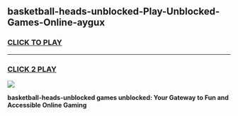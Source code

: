 
## basketball-heads-unblocked-Play-Unblocked-Games-Online-aygux
<h3>
<a href="https://premium76.site?title=basketball-heads-unblocked&ref=25A">CLICK TO PLAY</a></h3>
<hr>

<h3>
<a href="https://premium76.site?title=basketball-heads-unblocked&ref=25A">CLICK 2 PLAY</a>
  
</h3>

<a href="https://premium76.site?title=basketball-heads-unblocked&ref=25A"><img src="https://clearcache.store/games.png"></a>


**basketball-heads-unblocked games unblocked: Your Gateway to Fun and Accessible Online Gaming**
